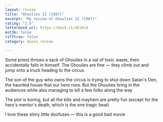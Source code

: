 ```yaml
---
layout: review
title: "Ghoulies II (1987)"
excerpt: "My review of Ghoulies II (1987)"
rating: "2.5"
letterboxd_url: https://boxd.it/4Eiknd
mst3k: false
rifftrax: false
category: movie_review

---
```


Some priest throws a sack of Ghoulies in a vat of toxic waste, then accidentally falls in himself. The Ghoulies are fine — they climb out and jump onto a truck heading to the circus. 

The son of the guy who owns the circus is trying to shut down Satan's Den, the haunted house that our hero runs. But the Ghoulies bring in the audiences while also managing to kill a few folks along the way

The plot is boring, but all the kills and mayhem are pretty fun (except for the hero's mentor's death, which is the one tragic beat)

I love these slimy little doofuses — this is a good bad movie